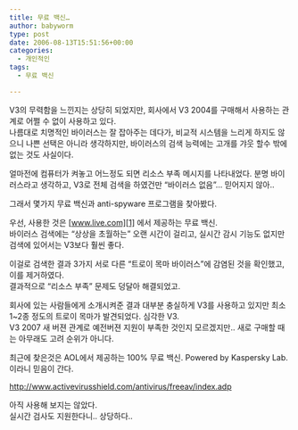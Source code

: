 ```yaml
---
title: 무료 백신…
author: babyworm
type: post
date: 2006-08-13T15:51:56+00:00
categories:
  - 개인적인
tags:
  - 무료 백신

---
```

V3의 무력함을 느낀지는 상당히 되었지만, 회사에서 V3 2004를 구매해서 사용하는 관계로 어쩔 수 없이 사용하고 있다.  
나름대로 치명적인 바이러스는 잘 잡아주는 데다가, 비교적 시스템을 느리게 하지도 않으니 나쁜 선택은 아니라 생각하지만, 바이러스의 검색 능력에는 고개를 갸웃 할수 밖에 없는 것도 사실이다.

얼마전에 컴퓨터가 켜놓고 어느정도 되면 리소스 부족 메시지를 나타내었다. 분명 바이러스라고 생각하고, V3로 전체 검색을 하였건만 &#8220;바이러스 없음&#8221;&#8230; 믿어지지 않아..

그래서 몇가지 무료 백신과 anti-spyware 프로그램을 찾아봤다.

우선, 사용한 것은 [www.live.com][1] 에서 제공하는 무료 백신.  
바이러스 검색에는 &#8220;상상을 초월하는&#8221; 오랜 시간이 걸리고, 실시간 감시 기능도 없지만 검색에 있어서는 V3보다 훨씬 좋다. 

이걸로 검색한 결과 3가지 서로 다른 &#8220;트로이 목마 바이러스&#8221;에 감염된 것을 확인했고, 이를 제거하였다.  
결과적으로 &#8220;리소스 부족&#8221; 문제도 덩달아 해결되었고.

회사에 있는 사람들에게 소개시켜준 결과 대부분 충실하게 V3를 사용하고 있지만 최소 1~2종 정도의 트로이 목마가 발견되었다. 심각한 V3.  
V3 2007 새 버젼 관계로 예전버젼 지원이 부족한 것인지 모르겠지만.. 새로 구매할 때는 아무래도 고려 순위가 아니다. 

최근에 찾은것은 AOL에서 제공하는 100% 무료 백신. Powered by Kaspersky Lab. 이라니 믿음이 간다. 

<http://www.activevirusshield.com/antivirus/freeav/index.adp>

아직 사용해 보지는 않았다.  
실시간 검사도 지원한다니.. 상당하다..

 [1]: http://www.live.com